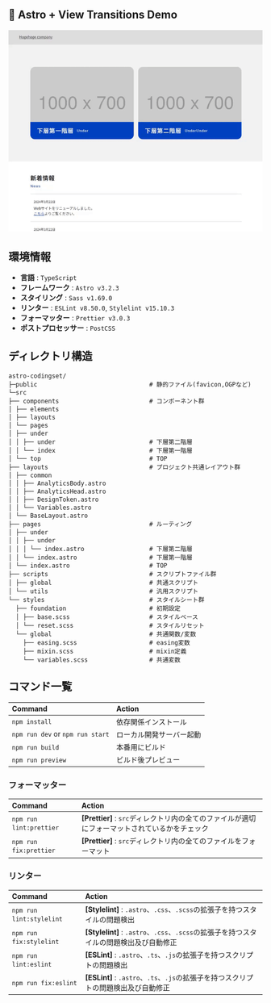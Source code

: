 ## 👀 Astro + View Transitions Demo

![View Transitions](/public/assets/demo.gif)

## 環境情報

- **言語** : `TypeScript`
- **フレームワーク** : `Astro v3.2.3`
- **スタイリング** : `Sass v1.69.0`
- **リンター** : `ESLint v8.50.0`, `Stylelint v15.10.3`
- **フォーマッター** : `Prettier v3.0.3`
- **ポストプロセッサー** : `PostCSS`

## ディレクトリ構造

```
astro-codingset/
├─public                               # 静的ファイル(favicon,OGPなど)
└─src
├── components                         # コンポーネント群
│ ├── elements
│ ├── layouts
│ └── pages
│ ├── under
│ │ ├── under                          # 下層第二階層
│ │ └── index                          # 下層第一階層
│ └── top                              # TOP
├── layouts                            # プロジェクト共通レイアウト群
│ ├── common
│ │ ├── AnalyticsBody.astro
│ │ ├── AnalyticsHead.astro
│ │ ├── DesignToken.astro
│ │ └── Variables.astro
│ └── BaseLayout.astro
├── pages                              # ルーティング
│ ├── under
│ │ ├── under
│ │ │ └── index.astro                  # 下層第二階層
│ │ └── index.astro                    # 下層第一階層
│ └── index.astro                      # TOP
├── scripts                            # スクリプトファイル群
│ ├── global                           # 共通スクリプト
│ └── utils                            # 汎用スクリプト
└── styles                             # スタイルシート群
  ├── foundation                       # 初期設定
  │ ├── base.scss                      # スタイルベース
  │ └── reset.scss                     # スタイルリセット
  └── global                           # 共通関数/変数
    ├── easing.scss                    # easing変数
    ├── mixin.scss                     # mixin定義
    └── variables.scss                 # 共通変数
```

## コマンド一覧

| Command                          | Action                   |
| :------------------------------- | :----------------------- |
| `npm install`                    | 依存関係インストール     |
| `npm run dev` or `npm run start` | ローカル開発サーバー起動 |
| `npm run build`                  | 本番用にビルド           |
| `npm run preview`                | ビルド後プレビュー       |

### フォーマッター

| Command                 | Action                                                                                         |
| :---------------------- | :--------------------------------------------------------------------------------------------- |
| `npm run lint:prettier` | **[Prettier]** : `src`ディレクトリ内の全てのファイルが適切にフォーマットされているかをチェック |
| `npm run fix:prettier`  | **[Prettier]** : `src`ディレクトリ内の全てのファイルをフォーマット                             |

### リンター

| Command                  | Action                                                                                  |
| :----------------------- | :-------------------------------------------------------------------------------------- |
| `npm run lint:stylelint` | **[Stylelint]** : `.astro`、`.css`、`.scss`の拡張子を持つスタイルの問題検出             |
| `npm run fix:stylelint`  | **[Stylelint]** : `.astro`、`.css`、`.scss`の拡張子を持つスタイルの問題検出及び自動修正 |
| `npm run lint:eslint`    | **[ESLint]** : `.astro`、`.ts`、`.js`の拡張子を持つスクリプトの問題検出                 |
| `npm run fix:eslint`     | **[ESLint]** : `.astro`、`.ts`、`.js`の拡張子を持つスクリプトの問題検出及び自動修正     |
